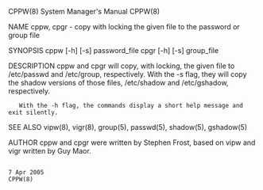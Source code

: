 CPPW(8)                                                                                                                                         System Manager's Manual                                                                                                                                         CPPW(8)

NAME
       cppw, cpgr - copy with locking the given file to the password or group file

SYNOPSIS
       cppw [-h] [-s] password_file
       cpgr [-h] [-s] group_file

DESCRIPTION
       cppw and cpgr will copy, with locking, the given file to /etc/passwd and /etc/group, respectively.  With the -s flag, they will copy the shadow versions of those files, /etc/shadow and /etc/gshadow, respectively.

       With the -h flag, the commands display a short help message and exit silently.

SEE ALSO
       vipw(8), vigr(8), group(5), passwd(5), shadow(5), gshadow(5)

AUTHOR
       cppw and cpgr were written by Stephen Frost, based on vipw and vigr written by Guy Maor.

                                                                                                                                                       7 Apr 2005                                                                                                                                               CPPW(8)
